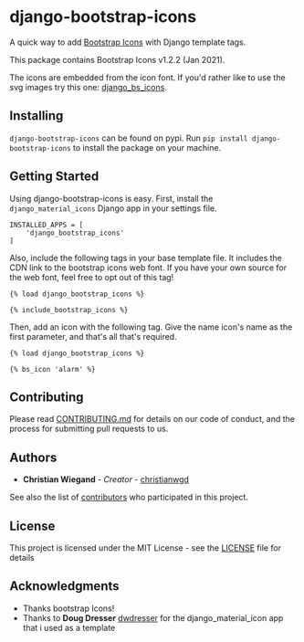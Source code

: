 # django-bootstrap-icons

A quick way to add [Bootstrap Icons](https://icons.getbootstrap.com) with Django template tags.

This package contains Bootstrap Icons v1.2.2 (Jan 2021). 

The icons are embedded from the icon font. If you'd rather like to use the svg images try this one: [django_bs_icons](https://github.com/mattburlage/django_bs_icons). 

## Installing

`django-bootstrap-icons` can be found on pypi. Run `pip install django-bootstrap-icons` to install the package on your machine.

## Getting Started

Using django-bootstrap-icons is easy. First, install the `django_material_icons` Django app in your settings file.

```
INSTALLED_APPS = [
    'django_bootstrap_icons'
]
```

Also, include the following tags in your base template file. It includes the CDN link to the bootstrap icons web font. If you have your own source for the web font, feel free to opt out of this tag!
```
{% load django_bootstrap_icons %}

{% include_bootstrap_icons %}
```

Then, add an icon with the following tag. Give the name icon's name as the first parameter, and that's all that's required.
```
{% load django_bootstrap_icons %}

{% bs_icon 'alarm' %}
```

## Contributing

Please read [CONTRIBUTING.md](https://github.com/christianwgd/django-bootstrap-icons/blob/master/CONTRIBUTING.md) for details on our code of conduct, and the process for submitting pull requests to us.

## Authors

* **Christian Wiegand** - *Creator* - [christianwgd](https://github.com/christianwgd)

See also the list of [contributors](https://github.com/your/project/contributors) who participated in this project.

## License

This project is licensed under the MIT License - see the [LICENSE](https://github.com/christianwgd/django-bootstrap-icons/blob/master/LICENSE) file for details

## Acknowledgments

* Thanks bootstrap Icons!
* Thanks to **Doug Dresser** [dwdresser](https://github.com/dwdresser) for the django_material_icon app that i used as a template
